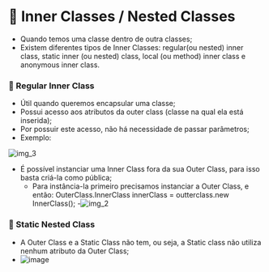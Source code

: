 # :memo: Inner Classes / Nested Classes

- Quando temos uma classe dentro de outra classes;
- Existem diferentes tipos de Inner Classes: regular(ou nested) inner class, 
static inner (ou nested) class, local (ou method) inner class e anonymous inner class.

### :pushpin: Regular Inner Class

- Útil quando queremos encapsular uma classe;
- Possui acesso aos atributos da outer class (classe na qual ela está inserida);
- Por possuir este acesso, não há necessidade de passar parâmetros;
- Exemplo:

![img_3](https://user-images.githubusercontent.com/101933646/230068885-41ddce7f-a3f9-4d2d-8052-b58580d3ded7.png)


- É possível instanciar uma Inner Class fora da sua Outer Class, para isso basta criá-la como pública;
    - Para instância-la primeiro precisamos instanciar a Outer Class, e então: OuterClass.InnerClass innerClass = outterclass.new InnerClass();
    -![img_2](https://user-images.githubusercontent.com/101933646/230068927-6d067194-20b7-4904-88d7-8ebfa6f149c0.png)

### :pushpin: Static Nested Class
- A Outer Class e a Static Class não tem, ou seja, a Static class não utiliza nenhum atributo da Outer Class;
- ![image](https://user-images.githubusercontent.com/101933646/230398442-276af78f-a5c4-40ad-980e-46f524c058c2.png)

  
